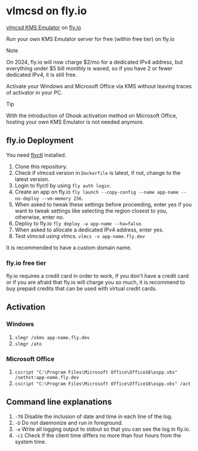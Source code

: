 # vlmcsd on fly.io
[vlmcsd KMS Emulator](https://github.com/kkkgo/vlmcsd) on [fly.io](https://fly.io)

Run your own KMS Emulator server for free (within free tier) on fly.io

> [!NOTE]
> On 2024, fly.io will now charge $2/mo for a dedicated IPv4 address, but everything under $5 bill monthly is waved, so if you have 2 or fewer dedicated IPv4, it is still free.

Activate your Windows and Microsoft Office via KMS without leaving traces of activator in your PC.

> [!TIP]
> With the introduction of Ohook activation method on Microsoft Office, hosting your own KMS Emulator is not needed anymore.

## fly.io Deployment
You need [flyctl](https://github.com/superfly/flyctl) installed.

1. Clone this repository.
2. Check if vlmcsd version in `Dockerfile` is latest, if not, change to the latest version.
3. Login to flyctl by using `fly auth login`.
4. Create an app on fly.io `fly launch --copy-config --name app-name --no-deploy --vm-memory 256`.
5. When asked to tweak these settings before proceeding, enter yes if you want to tweak settings like selecting the region closest to you, otherwise, enter no.
6. Deploy to fly.io `fly deploy -a app-name --ha=false`.
7. When asked to allocate a dedicated IPv4 address, enter yes.
8. Test vlmcsd using vlmcs. `vlmcs -v app-name.fly.dev`

It is recommended to have a custom domain name.

### fly.io free tier
fly.io requires a credit card in order to work, if you don't have a credit card or if you are afraid that fly.io will charge you so much, it is recommend to buy prepaid credits that can be used with virtual credit cards.

## Activation
### Windows
1. `slmgr /skms app-name.fly.dev`
2. `slmgr /ato`

### Microsoft Office
1. `cscript "C:\Program Files\Microsoft Office\Office16\ospp.vbs" /sethst:app-name.fly.dev`
2. `cscript "C:\Program Files\Microsoft Office\Office16\ospp.vbs" /act`

## Command line explanations
1. `-T0` Disable the inclusion of date and time in each line of the log.
2. `-D` Do not daemonize and run in foreground.
3. `-e` Write all logging output to stdout so that you can see the log in fly.io.
4. `-c1` Check if the client time differs no more than four hours from the system time.